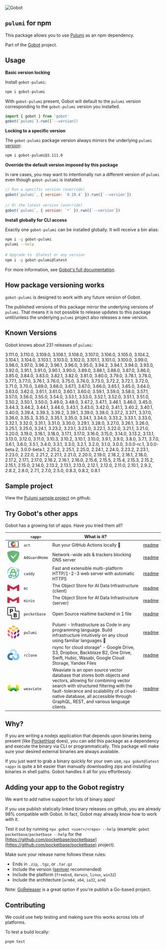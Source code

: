 ![Gobot](https://raw.githubusercontent.com/benallfree/gobot/v1.0.0-alpha.17/assets/gobot-banner-300x.png)

## `pulumi` for npm

This package allows you to use [Pulumi](https://www.pulumi.com) as an npm dependency.

Part of the [Gobot](https://github.com/benallfree/gobot) project.

## Usage

**Basic version locking**

Install `gobot-pulumi`:

```bash
npm i gobot-pulumi
```

With `gobot-pulumi` present, Gobot will default to the `pulumi` version corresponding to the `gobot-pulumi` version you installed.

```js
import { gobot } from 'gobot'
gobot(`pulumi`).run([`--version])
```

**Locking to a specific version**

The `gobot-pulumi` package version always mirrors the underlying `pulumi` [version](#known-versions):

```bash
npm i gobot-pulumi@3.111.0
```

**Override the default version imposed by this package**

In rare cases, you may want to intentionally run a different version of `pulumi` even though `gobot-pulumi` is installed.

```js
// Run a specific version (override)
gobot(`pulumi`, { version: `0.19.4` }).run([`--version`])

// Or the latest version (override)
gobot(`pulumi`, { version: `*` }).run([`--version`])
```

**Install globally for CLI access**

Exactly one `gobot-pulumi` can be installed globally. It will receive a bin alias:

```bash
npm i -g gobot-pulumi
pulumi --help

# Upgrade to  @latest or any version
npm i -g gobot-pulumi@latest
```

For more information, see [Gobot's full documentation](https://github.com/benallfree/gobot).

## How package versioning works

`gobot-pulumi` is designed to work with any future version of Gobot.

The published versions of this package mirror the underlying versions of `pulumi`. That means it is not possible to release updates to this package until/unless the underlying `pulumi` project also releases a new version.



## Known Versions

Gobot knows about 231 releases of `pulumi`:

3.111.0, 3.110.0, 3.109.0, 3.108.1, 3.108.0, 3.107.0, 3.106.0, 3.105.0, 3.104.2, 3.104.1, 3.104.0, 3.103.1, 3.103.0, 3.102.0, 3.101.1, 3.101.0, 3.100.0, 3.99.0, 3.98.0, 3.97.0, 3.96.2, 3.96.1, 3.96.0, 3.95.0, 3.94.2, 3.94.1, 3.94.0, 3.93.0, 3.92.0, 3.91.1, 3.91.0, 3.90.1, 3.90.0, 3.89.0, 3.88.1, 3.88.0, 3.87.0, 3.86.0, 3.85.0, 3.84.0, 3.83.0, 3.82.1, 3.82.0, 3.81.0, 3.80.0, 3.79.0, 3.78.1, 3.78.0, 3.77.1, 3.77.0, 3.76.1, 3.76.0, 3.75.0, 3.74.0, 3.73.0, 3.72.2, 3.72.1, 3.72.0, 3.71.0, 3.70.0, 3.69.0, 3.68.0, 3.67.1, 3.67.0, 3.66.0, 3.65.1, 3.65.0, 3.64.0, 3.63.0, 3.62.0, 3.61.1, 3.61.0, 3.60.1, 3.60.0, 3.59.1, 3.59.0, 3.58.0, 3.57.1, 3.57.0, 3.56.0, 3.55.0, 3.54.0, 3.53.1, 3.53.0, 3.52.1, 3.52.0, 3.51.1, 3.51.0, 3.50.2, 3.50.1, 3.50.0, 3.49.0, 3.48.0, 3.47.2, 3.47.1, 3.46.1, 3.46.0, 3.45.0, 3.44.3, 3.44.2, 3.44.1, 3.44.0, 3.43.1, 3.43.0, 3.42.0, 3.41.1, 3.40.2, 3.40.1, 3.40.0, 3.39.4, 3.39.3, 3.39.2, 3.39.1, 3.39.0, 3.38.0, 3.37.2, 3.37.1, 3.37.0, 3.36.0, 3.35.3, 3.35.2, 3.35.1, 3.35.0, 3.34.1, 3.34.0, 3.33.2, 3.33.1, 3.33.0, 3.32.1, 3.32.0, 3.31.1, 3.31.0, 3.30.0, 3.29.1, 3.28.0, 3.27.0, 3.26.1, 3.26.0, 3.25.1, 3.25.0, 3.24.1, 3.23.2, 3.23.1, 3.23.0, 3.22.1, 3.22.0, 3.21.1, 3.21.0, 3.20.0, 3.19.0, 3.18.1, 3.18.0, 3.17.1, 3.17.0, 3.16.0, 3.15.0, 3.14.0, 3.13.2, 3.13.1, 3.13.0, 3.12.0, 3.11.0, 3.10.3, 3.10.2, 3.10.1, 3.10.0, 3.9.1, 3.9.0, 3.8.0, 3.7.1, 3.7.0, 3.6.1, 3.6.0, 3.5.1, 3.4.0, 3.3.1, 3.3.0, 3.2.1, 3.2.0, 3.1.0, 3.0.0, 3.0.0-rc.1, 3.0.0-beta.2, 3.0.0-beta.1, 2.25.2, 2.25.1, 2.25.0, 2.24.1, 2.24.0, 2.23.2, 2.23.1, 2.23.0, 2.22.0, 2.21.2, 2.21.1, 2.21.0, 2.20.0, 2.19.0, 2.18.2, 2.18.1, 2.18.0, 2.17.2, 2.17.1, 2.17.0, 2.16.2, 2.16.1, 2.16.0, 2.15.6, 2.15.5, 2.15.4, 2.15.3, 2.15.2, 2.15.1, 2.15.0, 2.14.0, 2.13.2, 2.13.1, 2.13.0, 2.12.1, 2.12.0, 2.11.0, 2.10.1, 2.9.2, 2.8.2, 2.8.0, 2.7.1, 2.7.0, 2.5.0, 0.8.3, 0.8.2, 0.8.1

## Sample project

View the [Pulumi sample project](https://github.com/benallfree/gobot/tree/v1.0.0-alpha.17/src/apps/pulumi/sample-project) on github.

## Try Gobot's other apps

Gobot has a growing list of apps. Have you tried them all?

| &nbsp;&nbsp;&nbsp;&nbsp;&nbsp;&nbsp;&nbsp;&nbsp;&nbsp;&nbsp;                                                                                              | `<app>`       | What is it?                                                                                                                                                                                                                                                                              |                                                           |
| --------------------------------------------------------------------------------------------------------------------------------------------------------- | ------------- | ---------------------------------------------------------------------------------------------------------------------------------------------------------------------------------------------------------------------------------------------------------------------------------------- | --------------------------------------------------------- |
| [<img src="https://raw.githubusercontent.com/benallfree/gobot/v1.0.0-alpha.17/src/apps/act/logo-50x.png">](https://github.com/nektos/act)                 | `act`         | Run your GitHub Actions locally 🚀                                                                                                                                                                                                                                                       | [readme](https://www.npmjs.com/package/gobot-act)         |
| [<img src="https://raw.githubusercontent.com/benallfree/gobot/v1.0.0-alpha.17/src/apps/AdGuardHome/logo-50x.png">](https://adguard.com/adguard-home.html) | `AdGuardHome` | Network-wide ads & trackers blocking DNS server                                                                                                                                                                                                                                          | [readme](https://www.npmjs.com/package/gobot-adguardhome) |
| [<img src="https://raw.githubusercontent.com/benallfree/gobot/v1.0.0-alpha.17/src/apps/caddy/logo-50x.png">](https://caddyserver.com/)                    | `caddy`       | Fast and extensible multi-platform HTTP/1-2-3 web server with automatic HTTPS                                                                                                                                                                                                            | [readme](https://www.npmjs.com/package/gobot-caddy)       |
| [<img src="https://raw.githubusercontent.com/benallfree/gobot/v1.0.0-alpha.17/src/apps/mc/logo-50x.png">](https://min.io)                                 | `mc`          | The Object Store for AI Data Infrastructure (client)                                                                                                                                                                                                                                     | [readme](https://www.npmjs.com/package/gobot-mc)          |
| [<img src="https://raw.githubusercontent.com/benallfree/gobot/v1.0.0-alpha.17/src/apps/minio/logo-50x.png">](https://min.io)                              | `minio`       | The Object Store for AI Data Infrastructure (server)                                                                                                                                                                                                                                     | [readme](https://www.npmjs.com/package/gobot-minio)       |
| [<img src="https://raw.githubusercontent.com/benallfree/gobot/v1.0.0-alpha.17/src/apps/pocketbase/logo-50x.png">](https://pocketbase.io)                  | `pocketbase`  | Open Source realtime backend in 1 file                                                                                                                                                                                                                                                   | [readme](https://www.npmjs.com/package/gobot-pocketbase)  |
| [<img src="https://raw.githubusercontent.com/benallfree/gobot/v1.0.0-alpha.17/src/apps/pulumi/logo-50x.png">](https://www.pulumi.com)                     | `pulumi`      | Pulumi - Infrastructure as Code in any programming language. Build infrastructure intuitively on any cloud using familiar languages 🚀                                                                                                                                                   | [readme](https://www.npmjs.com/package/gobot-pulumi)      |
| [<img src="https://raw.githubusercontent.com/benallfree/gobot/v1.0.0-alpha.17/src/apps/rclone/logo-50x.png">](https://rclone.org/)                        | `rclone`      | rsync for cloud storage" - Google Drive, S3, Dropbox, Backblaze B2, One Drive, Swift, Hubic, Wasabi, Google Cloud Storage, Yandex Files                                                                                                                                                  | [readme](https://www.npmjs.com/package/gobot-rclone)      |
| [<img src="https://raw.githubusercontent.com/benallfree/gobot/v1.0.0-alpha.17/src/apps/weaviate/logo-50x.png">](https://weaviate.io)                      | `weaviate`    | Weaviate is an open source vector database that stores both objects and vectors, allowing for combining vector search with structured filtering with the fault-tolerance and scalability of a cloud-native database, all accessible through GraphQL, REST, and various language clients. | [readme](https://www.npmjs.com/package/gobot-weaviate)    |

## Why?

If you are writing a nodejs application that depends upon binaries being present (like [PocketHost](https://github.com/pockethost/pockethost) does), you can add this package as a dependency and execute the binary via CLI or programmatically. This package will make sure your desired external binaries are always available.

If you just want to grab a binary quickly for your own use, `npx gobot@latest <app>` is quite a bit easier than manually downloading zips and installing binaries in shell paths. Gobot handles it all for you effortlessly.

## Adding your app to the Gobot registry

We want to add native support for lots of binary apps!

If you use publish statically linked binary releases on github, you are already 98% compatible with Gobot. In fact, Gobot may already know how to work with it.

Test it out by running `npx gobot <user>/<repo> --help` (example: `gobot pocketbase/pocketbase --help` for the [https://github.com/pocketbase/pocketbase](https://github.com/pocketbase/pocketbase) project).

Make sure your release name follows these rules:

- Ends in `.zip`, `.tgz`, or `.tar.gz`
- Include the version ([semver](https://semver.org) recommended)
- Include the platform (`freebsd`, `darwin`, `linux`, `win32`)
- Include the architecture (`arm64`, `x64`, `ia32`, `arm`)

Note: [GoReleaser](https://goreleaser.com/) is a great option if you're publish a Go-based project.

## Contributing

We could use help testing and making sure this works across lots of platforms.

To test a build locally:

```bash
pnpm test
```

